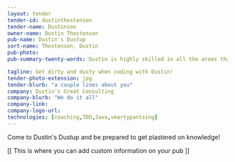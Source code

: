 ```yaml
---
layout: tender
tender-id: dustinthostenson
tender-name: Dustinson
owner-name: Dustin Thostenson
pub-name: Dustin's Dustup
sort-name: Thostenson, Dustin
pub-photo: 
pub-summary-twenty-words: Dustin is highly skilled in all the areas that you would expect from a top-notch IL Consultant.

tagline: Get dirty and dusty when coding with Dustin!
tender-photo-extension: jpg
tender-blurb: "a couple lines about you"
company: Dustin's Great Consulting
company-blurb: "We do it all"
company-link: 
company-logo-url: 
technologies: [coaching,TDD,Java,smartypantsing]
---
```

Come to Dustin's Dustup and be prepared to get plastered on knowledge!

[[ This is where you can add custom information on your pub ]]
